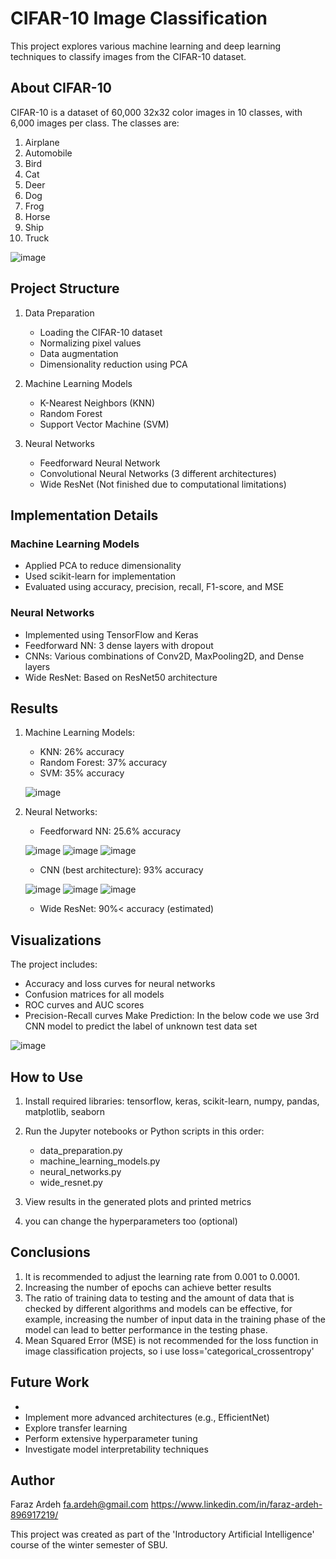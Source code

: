 # CIFAR-10 Image Classification

This project explores various machine learning and deep learning techniques to classify images from the CIFAR-10 dataset.

## About CIFAR-10

CIFAR-10 is a dataset of 60,000 32x32 color images in 10 classes, with 6,000 images per class. The classes are:

1. Airplane
2. Automobile
3. Bird
4. Cat
5. Deer
6. Dog
7. Frog
8. Horse
9. Ship
10. Truck

![image](https://github.com/Faraz-Ardeh-2004/CIFAR10-ML/assets/59162288/4ee2437c-2868-4b5b-ad53-69d0b2d5a02c)


## Project Structure

1. Data Preparation
   - Loading the CIFAR-10 dataset
   - Normalizing pixel values
   - Data augmentation
   - Dimensionality reduction using PCA

2. Machine Learning Models
   - K-Nearest Neighbors (KNN)
   - Random Forest
   - Support Vector Machine (SVM)

3. Neural Networks
   - Feedforward Neural Network
   - Convolutional Neural Networks (3 different architectures)
   - Wide ResNet (Not finished due to computational limitations)

## Implementation Details

### Machine Learning Models
- Applied PCA to reduce dimensionality
- Used scikit-learn for implementation
- Evaluated using accuracy, precision, recall, F1-score, and MSE

### Neural Networks
- Implemented using TensorFlow and Keras
- Feedforward NN: 3 dense layers with dropout
- CNNs: Various combinations of Conv2D, MaxPooling2D, and Dense layers
- Wide ResNet: Based on ResNet50 architecture

## Results

1. Machine Learning Models:
   - KNN: 26% accuracy
   - Random Forest: 37% accuracy
   - SVM: 35% accuracy
   
   ![image](https://github.com/Faraz-Ardeh-2004/CIFAR10-ML/assets/59162288/2dec60d3-8218-4ef9-8c14-9cd77375a648)


2. Neural Networks:
   - Feedforward NN: 25.6% accuracy
   
   ![image](https://github.com/Faraz-Ardeh-2004/CIFAR10-ML/assets/59162288/a61a3547-286d-45fc-914b-e5f28299ef60)
   ![image](https://github.com/Faraz-Ardeh-2004/CIFAR10-ML/assets/59162288/d847c77a-33b2-40d6-a56b-49a1bbd3b7df)
   ![image](https://github.com/Faraz-Ardeh-2004/CIFAR10-ML/assets/59162288/c5f1cf11-75ae-40e2-bbc4-b16747a7494e)

   - CNN (best architecture): 93% accuracy
   
   ![image](https://github.com/Faraz-Ardeh-2004/CIFAR10-ML/assets/59162288/09f1ecf6-5064-4450-93aa-175730cb47a1)
   ![image](https://github.com/Faraz-Ardeh-2004/CIFAR10-ML/assets/59162288/d284747b-e27e-42b7-9ba9-392649faced6)
   ![image](https://github.com/Faraz-Ardeh-2004/CIFAR10-ML/assets/59162288/b169cbd5-befe-47a2-9f4f-b8c16b8b7183)


   - Wide ResNet: 90%< accuracy (estimated)

## Visualizations

The project includes:
- Accuracy and loss curves for neural networks
- Confusion matrices for all models
- ROC curves and AUC scores
- Precision-Recall curves
Make Prediction:
In the below code we use 3rd CNN model to predict the label of unknown test data set

![image](https://github.com/Faraz-Ardeh-2004/CIFAR10-ML/assets/59162288/596b98f3-7e71-4731-bd22-7983e7fc4cfe)

## How to Use

1. Install required libraries:
   tensorflow, keras, scikit-learn, numpy, pandas, matplotlib, seaborn

2. Run the Jupyter notebooks or Python scripts in this order:
   - data_preparation.py
   - machine_learning_models.py
   - neural_networks.py
   - wide_resnet.py

3. View results in the generated plots and printed metrics
4. you can change the hyperparameters too (optional)

## Conclusions
 
1. It is recommended to adjust the learning rate from 0.001 to 0.0001.
2. Increasing the number of epochs can achieve better results
3. The ratio of training data to testing and the amount of data that is checked by different algorithms and models can be effective, for example, increasing the number of input data in the training phase of the model can lead to better performance in the testing phase.
4. Mean Squared Error (MSE) is not recommended for the loss function in image classification projects, so i use loss='categorical_crossentropy'

## Future Work

- 
- Implement more advanced architectures (e.g., EfficientNet)
- Explore transfer learning
- Perform extensive hyperparameter tuning
- Investigate model interpretability techniques

## Author

Faraz Ardeh 
fa.ardeh@gmail.com
https://www.linkedin.com/in/faraz-ardeh-896917219/

This project was created as part of the 'Introductory Artificial Intelligence' course of the winter semester of SBU.
